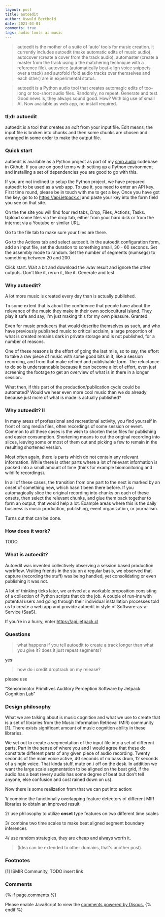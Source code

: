```yaml
---
layout: post
title: autoedit
author: Oswald Berthold
date: 2021-03-01
comments: true
tags: audio tools ai music
---
```


> autoedit is the mother of a suite of 'auto' tools for music
> creation. it currently includes autoedit (make automatic edits of
> music audio), autocover (create a cover from the track audio),
> automaster (create a master from the track using a the matchering
> technique with a reference file). autovoice (automatically
> beat-align voice snippets over a track) and autofold (fold audio
> tracks over themselves and each other) are in experimental status.

> autoedit is a Python audio tool that creates automagic edits of
> too-long or too-short audio files. Randomly, no repeat. Generate and
> test. Good news is, they always sound good. How? With big use of
> small AI. Now available as web app, no install required.

### tl;dr autoedit

autoedit is a tool that creates an *edit* from your input file. Edit
means, the input file is broken into chunks and then some chunks are
chosen and arranged in some order to make the output file.

### Quick start

autoedit is available as a Python project as part of my [smp
audio](https://github.com/x75/smp_audio) codebase in Github. If you
are on good terms with setting up a Python environment and installing
a set of dependencies you are good to go with this.

If you are not inclined to setup the Python project, we have prepared
autoedit to be used as a web app. To use it, you need to enter an API
key. First time round, please be in touch with me to get a key. Once
you have got the key, go to to <https://api.jetpack.cl> and paste your
key into the form field you see on that site.

On the the site you will find four red tabs, Drop, Files, Actions,
Tasks. Upload some files via the drop tab, either from your hard disk
or from the internet via a Youtube or similar URL.

Go to the file tab to make sure your files are there.

Go to the Actions tab and select autoedit. In the autoedit
configuration form, add an input file, set the duration to something
small, 30 - 60 seconds. Set the assembly mode to random. Set the
number of segments (numsegs) to something between 20 and 200.

Click start. Wait a bit and download the .wav result and ignore the
other outputs. Don't like it, rerun it, like it. Generate and test.

### Why autoedit?

A lot more music is created every day than is actually published.

To some extent that is about the confidence that people have about the
relevance of the music they make in their own sociocultural
island. They play it safe and say, I'm just making this for my own
pleasure. Granted.

Even for music producers that would describe themselves as such, and
who have previously published music to critical acclaim, a large
proportion of what is created remains dark in private storage and is
not published, for a number of reasons.

One of these reasons is the effort of going the last mile, so to say,
the effort to take a raw piece of music with some good bits in it,
like a session recording, and from that make refined and publishable
form. The reluctance to do so is understandable because it can become
a lot of effort, even just screening the footage to get an overview of
what is in there in a longer session.

What then, if this part of the production/publication cycle could be
automated? Would we hear even more cool music than we do already
because just more of what is made is actually published?

### Why autoedit? II

In many areas of professional and recreational activity, you find
yourself in front of long media files, often recordings of some
session or event. Common to all these cases is the wish to shorten
these files for publishing and easier consumption. Shortening means to
cut the original recording into slices, leaving some or most of them
out and picking a few to remain in the resulting shortened version.

Most often again, there is parts which do not contain any relevant
information. While there is other parts where a lot of relevant
information is packed into a small amount of time (think for example
biomonitoring and wildlife recordings).

In all of these cases, the transition from one part to the next is
marked by an onset of something new, which hasn't been there
before. If you automagically slice the original recording into chunks
on each of these onsets, then select the relevant chunks, and glue
them back together to form an output, that would help a lot. Example
areas where this is the daily business is music production,
publishing, event organization, or journalism.

Turns out that can be done.

### How does it work?

TODO

### What is autoedit?

Autoedit was invented collectively observing a session based
production workflow. Visiting friends in the stu on a regular basis,
we observed that capture (recording the stuff) was being handled, yet
consolidating or even publishing it was not.

A lot of thinking ticks later, we arrived at a workable proposition
consisting of a collection of Python scripts that do the job. A couple
of run-ins with potential users and going through their individual
installation processes told us to create a web app and provide
autoedit in style of Software-as-a-Service (SaaS).

If you're in a hurry, enter <https://api.jetpack.cl>

### Questions

> what happens if you tell autoedit to create a track longer than what
> you give it? does it just repeat segments?

yes

> how do i credit droptrack on my release?

please use

"Sensorimotor Primitives Auditory Perception Software by Jetpack Cognition Lab"

### Design philosophy

What we are talking about is music cognition and what we use to create
that is a set of libraries from the Music Information Retrieval (MIR)
community [1]. There exists significant amount of music cognition
ability in these libraries.

We set out to create a segmentation of the input file into a set of
different parts. Part in the sense of where you and I would agree that
these do constitute different parts of any given piece of audio
recording. Twenty seconds of the main voice active, 40 seconds of no
bass drum, 12 seconds of a single voice. That kinda stuff, mute on /
off on the desk. In addition we want the large scale segmentation to
be aligned on the beat grid, if the audio has a beat (every audio has
some degree of beat but don't tell anyone, else confusion and cost
rained down on us).

Now there is some realization from that we can put into action:

1/ combine the functionally overlapping feature detectors of different
MIR libraries to obtain an improved result

2/ use philosophy to utilize **onset** type features on two different
time scales

3/ combine two time scales to make beat aligned segment boundary
inferences

4/ use random strategies, they are cheap and always worth it. 

> (Idea can be extended to other domains, that's another post).



### Footnotes

[1] ISMIR Community, TODO insert link

### Comments

{% if page.comments %}
<div id="disqus_thread"></div>
<script>

/**
*  RECOMMENDED CONFIGURATION VARIABLES: EDIT AND UNCOMMENT THE SECTION BELOW TO INSERT DYNAMIC VALUES FROM YOUR PLATFORM OR CMS.
*  LEARN WHY DEFINING THESE VARIABLES IS IMPORTANT: https://disqus.com/admin/universalcode/#configuration-variables*/
/*
var disqus_config = function () {
this.page.url = PAGE_URL;  // Replace PAGE_URL with your page's canonical URL variable
this.page.identifier = PAGE_IDENTIFIER; // Replace PAGE_IDENTIFIER with your page's unique identifier variable
};
*/
(function() { // DON'T EDIT BELOW THIS LINE
var d = document, s = d.createElement('script');
s.src = '//x75.disqus.com/embed.js';
s.setAttribute('data-timestamp', +new Date());
(d.head || d.body).appendChild(s);
})();
</script>
<noscript>Please enable JavaScript to view the <a href="https://disqus.com/?ref_noscript">comments powered by Disqus.</a></noscript>
{% endif %}

